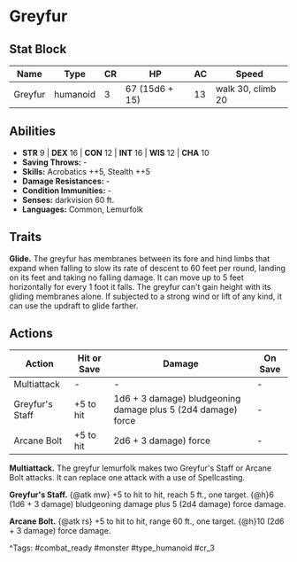 # Greyfur

## Stat Block

| Name | Type | CR | HP | AC | Speed |
|------|------|----|----|----|-------|
| Greyfur | humanoid | 3 | 67 (15d6 + 15) | 13 | walk 30, climb 20 |

## Abilities

- **STR** 9 | **DEX** 16 | **CON** 12 | **INT** 16 | **WIS** 12 | **CHA** 10
- **Saving Throws:** -  
- **Skills:** Acrobatics ++5, Stealth ++5  
- **Damage Resistances:** -  
- **Condition Immunities:** -  
- **Senses:** darkvision 60 ft.  
- **Languages:** Common, Lemurfolk

## Traits

**Glide.** The greyfur has membranes between its fore and hind limbs that expand when falling to slow its rate of descent to 60 feet per round, landing on its feet and taking no falling damage. It can move up to 5 feet horizontally for every 1 foot it falls. The greyfur can't gain height with its gliding membranes alone. If subjected to a strong wind or lift of any kind, it can use the updraft to glide farther.


## Actions

| Action | Hit or Save | Damage | On Save |
|--------|--------------|--------|----------|
| Multiattack | - | - | - |
| Greyfur's Staff | +5 to hit | 1d6 + 3 damage) bludgeoning damage plus 5 (2d4 damage) force | - |
| Arcane Bolt | +5 to hit | 2d6 + 3 damage) force | - |

**Multiattack.** The greyfur lemurfolk makes two Greyfur's Staff or Arcane Bolt attacks. It can replace one attack with a use of Spellcasting.

**Greyfur's Staff.** {@atk mw} +5 to hit to hit, reach 5 ft., one target. {@h}6 (1d6 + 3 damage) bludgeoning damage plus 5 (2d4 damage) force damage.

**Arcane Bolt.** {@atk rs} +5 to hit to hit, range 60 ft., one target. {@h}10 (2d6 + 3 damage) force damage.


^Tags: #combat_ready #monster #type_humanoid #cr_3